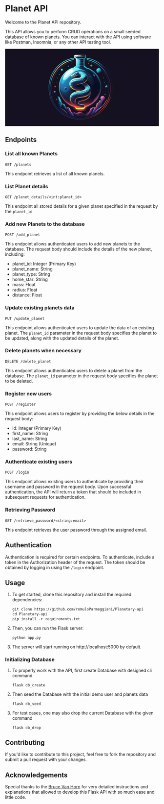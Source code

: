 # Planet API

Welcome to the Planet API repository.

This API allows you to perform CRUD operations on a small seeded database of known planets. You can interact with the API using software like Postman, Insomnia, or any other API testing tool.

![](python_flask_planetary_api_logo.jpg)

## Endpoints

### List all known Planets

```
GET /planets
```

This endpoint retrieves a list of all known planets.

### List Planet details

```
GET /planet_details/<int:planet_id>
```

This endpoint all stored details for a given planet specified in the request by the `planet_id`

### Add new Planets to the database

```
POST /add_planet
```

This endpoint allows authenticated users to add new planets to the database. The request body should include the details of the new planet, including:
- planet_id: Integer (Primary Key)
- planet_name: String
- planet_type: String
- home_star: String
- mass: Float
- radius: Float
- distance: Float

### Update existing planets data

```
PUT /update_planet
```

This endpoint allows authenticated users to update the data of an existing planet. The `planet_id` parameter in the request body specifies the planet to be updated, along with the updated details of the planet.

### Delete planets when necessary

```
DELETE /delete_planet
```

This endpoint allows authenticated users to delete a planet from the database. The `planet_id` parameter in the request body specifies the planet to be deleted.

### Register new users

```
POST /register
```

This endpoint allows users to register by providing the below details in the request body:
- id: Integer (Primary Key)
- first_name: String
- last_name: String
- email: String (Unique)
- password: String

### Authenticate existing users

```
POST /login
```

This endpoint allows existing users to authenticate by providing their username and password in the request body. Upon successful authentication, the API will return a token that should be included in subsequent requests for authentication.

### Retrieving Password
```
GET /retrieve_password/<string:email>
```

This endpoint retrieves the user password through the assigned email.

## Authentication

Authentication is required for certain endpoints. To authenticate, include a token in the Authorization header of the request. The token should be obtained by logging in using the `/login` endpoint.

## Usage

1. To get started, clone this repository and install the required dependencies:

    ```
    git clone https://github.com/romuloParmeggiani/Planetary-api
    cd Planetary-api
    pip install -r requirements.txt
    ```

2. Then, you can run the Flask server:
    
    ```
    python app.py
    ```

3. The server will start running on http://localhost:5000 by default.

### Initializing Database

1. To properly work with the API, first create Database with designed cli command
    ```
    flask db_create
    ```

2. Then seed the Database with the initial demo user and planets data
    ```
    flask db_seed
    ```

3. For test cases, one may also drop the current Database with the given command
    ```
    flask db_drop
    ```

## Contributing

If you'd like to contribute to this project, feel free to fork the repository and submit a pull request with your changes.

## Acknowledgements
Special thanks to the [Bruce Van Horn](https://www.linkedin.com/in/brucevanhorn2/) for very detailed instructions and explanations that allowed to develop this Flask API with so much ease and little code.
